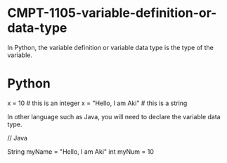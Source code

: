 # CMPT-1105-variable-definition-or-data-type

In Python, the variable definition or variable data type is the type of the variable.

# Python

x = 10 # this is an integer 
x = "Hello, I am Aki" # this is a string

In other language such as Java, you will need to declare the variable data type.

// Java

String myName = "Hello, I am Aki"
int myNum = 10
